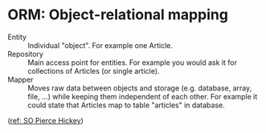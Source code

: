 ORM: Object-relational mapping
==============================

<dl>
	<dt>Entity</dt>
	<dd>Individual "object". For example one Article.</dd>
	<dt>Repository</dt>
	<dd>Main access point for entities. For example you would ask it for collections of Articles (or single article).</dd>
	<dt>Mapper</dt>
	<dd>Moves raw data between objects and storage (e.g. database, array, file, ...) while keeping them independent of each other. For example it could state that Articles map to table "articles" in database.</dd>
</dl>

([ref: SO Pierce Hickey])



[ref: SO Pierce Hickey]: http://stackoverflow.com/a/814479/326257 "What is the difference between the Data Mapper, Table Data Gateway (Gateway), Data Access Object (DAO) and Repository patterns?"

